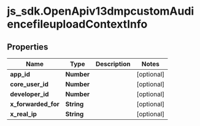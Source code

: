 # js_sdk.OpenApiv13dmpcustomAudiencefileuploadContextInfo

## Properties
Name | Type | Description | Notes
------------ | ------------- | ------------- | -------------
**app_id** | **Number** |  | [optional] 
**core_user_id** | **Number** |  | [optional] 
**developer_id** | **Number** |  | [optional] 
**x_forwarded_for** | **String** |  | [optional] 
**x_real_ip** | **String** |  | [optional] 
